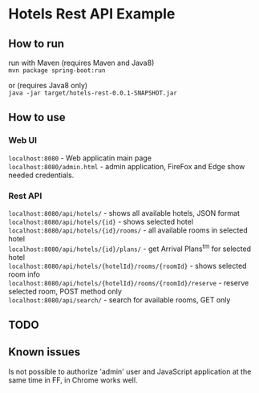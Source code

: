# Hotels Rest API Example

## How to run
run with Maven (requires Maven and Java8)  
`mvn package spring-boot:run`

or (requires Java8 only)  
`java -jar target/hotels-rest-0.0.1-SNAPSHOT.jar`

## How to use
### Web UI
`localhost:8080` - Web applicatin main page  
`localhost:8080/admin.html` - admin application, FireFox and Edge show needed credentials.

### Rest API  
`localhost:8080/api/hotels/` - shows all available hotels, JSON format  
`localhost:8080/api/hotels/{id}` - shows selected hotel  
`localhost:8080/api/hotels/{id}/rooms/` - all available rooms in selected hotel  
`localhost:8080/api/hotels/{id}/plans/` - get Arrival Plans<sup>tm</sup> for selected hotel  
`localhost:8080/api/hotels/{hotelId}/rooms/{roomId}` - shows selected room info  
`localhost:8080/api/hotels/{hotelId}/rooms/{roomId}/reserve` - reserve selected room, POST method only  
`localhost:8080/api/search/` - search for available rooms, GET only  

## TODO


## Known issues
Is not possible to authorize 'admin' user and JavaScript application at the same time in FF, in Chrome works well.
